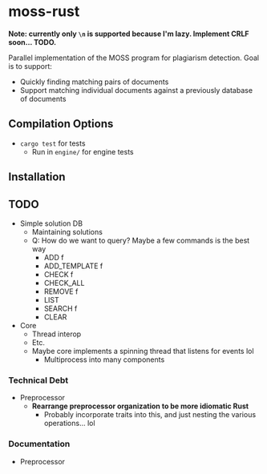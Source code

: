 # moss-rust

**Note: currently only `\n` is supported because I'm lazy.  Implement CRLF soon... TODO.**

Parallel implementation of the MOSS program for plagiarism detection.  Goal is to support:

* Quickly finding matching pairs of documents
* Support matching individual documents against a previously database of documents

## Compilation Options

* `cargo test` for tests
    * Run in `engine/` for engine tests

## Installation



## TODO

* Simple solution DB
    * Maintaining solutions
    * Q: How do we want to query? Maybe a few commands is the best way
        * ADD f
        * ADD_TEMPLATE f
        * CHECK f
        * CHECK_ALL
        * REMOVE f
        * LIST
        * SEARCH f
        * CLEAR
* Core
    * Thread interop
    * Etc.
    * Maybe core implements a spinning thread that listens for events lol
        * Multiprocess into many components

### Technical Debt

* Preprocessor
    * **Rearrange preprocessor organization to be more idiomatic Rust**
        * Probably incorporate traits into this, and just nesting the various operations... lol

### Documentation

* Preprocessor